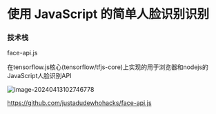 # 使用 JavaScript 的简单人脸识别识别

### 技术栈

face-api.js

在tensorflow.js核心(tensorflow/tfjs-core)上实现的用于浏览器和nodejs的JavaScript人脸识别API

![image-20240413102746778](D:\Users\Administrator\Desktop\前端人脸识别\image\image-20240413102746778.png)

https://github.com/justadudewhohacks/face-api.js

